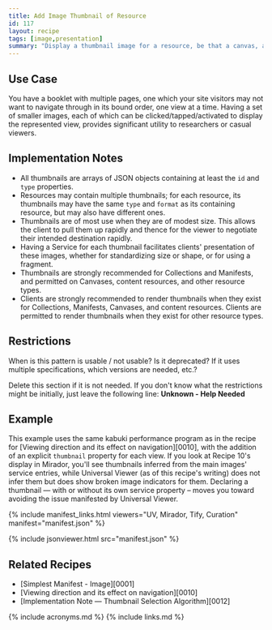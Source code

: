 ```yaml
---
title: Add Image Thumbnail of Resource
id: 117
layout: recipe
tags: [image,presentation]
summary: "Display a thumbnail image for a resource, be that a canvas, a range, an audio file or a video, such that it can be clicked to activate that particular resource."
---
```


## Use Case

You have a booklet with multiple pages, one which your site visitors may not want to navigate through in its bound order, one view at a time. Having a set of smaller images, each of which can be clicked/tapped/activated to display the represented view, provides significant utility to researchers or casual viewers. 

## Implementation Notes

+ All thumbnails are arrays of JSON objects containing at least the `id` and `type` properties.
+ Resources may contain multiple thumbnails; for each resource, its thumbnails may have the same `type` and `format` as its containing resource, but may also have different ones.
+ Thumbnails are of most use when they are of modest size. This allows the client to pull them up rapidly and thence for the viewer to negotiate their intended destination rapidly.
+ Having a Service for each thumbnail facilitates clients' presentation of these images, whether for standardizing size or shape, or for using a fragment.
+ Thumbnails are strongly recommended for Collections and Manifests, and permitted on Canvases, content resources, and other resource types.
+ Clients are strongly recommended to render thumbnails when they exist for Collections, Manifests, Canvases, and content resources. Clients are permitted to render thumbnails when they exist for other resource types.


## Restrictions

When is this pattern is usable / not usable? Is it deprecated? If it uses multiple specifications, which versions are needed, etc.? 

Delete this section if it is not needed.
If you don't know what the restrictions might be initially, just leave the following line:
**Unknown - Help Needed**

## Example

This example uses the same kabuki performance program as in the recipe for [Viewing direction and its effect on navigation][0010], with the addition of an explicit `thumbnail` property for each view. If you look at Recipe 10's display in Mirador, you'll see thumbnails inferred from the main images' service entries, while Universal Viewer (as of this recipe's writing) does not infer them but does show broken image indicators for them. Declaring a thumbnail — with or without its own service property – moves you toward avoiding the issue manifested by Universal Viewer.

{% include manifest_links.html viewers="UV, Mirador, Tify, Curation" manifest="manifest.json" %}

{% include jsonviewer.html src="manifest.json" %}

## Related Recipes

* [Simplest Manifest - Image][0001]
* [Viewing direction and its effect on navigation][0010]
* [Implementation Note — Thumbnail Selection Algorithm][0012]

{% include acronyms.md %}
{% include links.md %}

